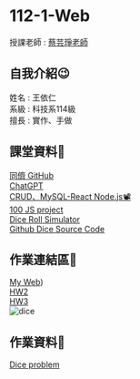 # 112-1-Web
授課老師 : [蔡芸琤老師](https://github.com/pecu)<br />

自我介紹😉
-------------
姓名 : 王依仁<br />
系級 : 科技系114級 <br />
擅長 : 實作、手做<br />

課堂資料👾
-------------
[同儕 GitHub](https://docs.google.com/spreadsheets/d/1MNH7iG3GNGhw6vn_iMB2jAfw6SHBJ3z0XrtKQ4YCAoM/edit#gid=410074251)<br />
[ChatGPT](https://chat.openai.com/)<br />
[CRUD、MySQL-React Node.js📽️](https://www.youtube.com/watch?v=fPuLnzSjPLE)<br />
[100 JS project](https://www.100jsprojects.com/projects)<br />
[Dice Roll Simulator](https://www.100jsprojects.com/project/dice-roll-simulator)<br />
[Github Dice Source Code](https://github.com/sahandghavidel/HTML-CSS-JavaScript-projects-for-beginners/tree/main/projects/dice-roll-simulator)<br />

作業連結區📜
-------------
[My Web](https://yiiiiijen.github.io/112-1-Web/HW/HW0/yijenweb.html))<br />
[HW2](https://www.youtube.com/watch?v=RLU0m-mx4sM)<br />
[HW3]()<br />
![dice](https://github.com/yiiiiijen/112-1-Web/assets/113078633/c7e805e1-7f05-4a92-bf2c-367bd7062ea2)

作業資料📰
-------------
[Dice problem](https://docs.google.com/document/d/1AS_MXZzOHqUHh4nLcScJs-82Q4DYHipqPwZ8uNn4iU0/edit?usp=sharing)<br />
